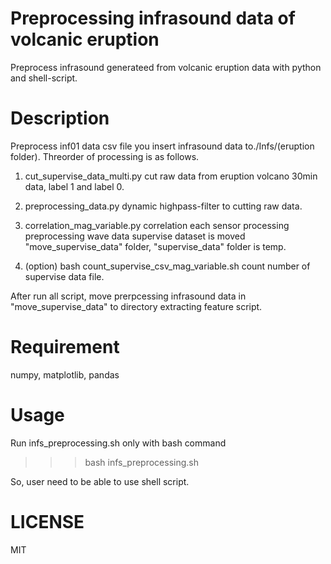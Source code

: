 Preprocessing infrasound data of volcanic eruption
====
Preprocess infrasound generateed from volcanic eruption data with python and shell-script.

Description
====
Preprocess inf01 data csv file you insert infrasound data to./Infs/(eruption folder).
Threorder of processing is as follows.
1. cut_supervise_data_multi.py
cut raw data from eruption volcano 30min data, label 1 and label 0.

2. preprocessing_data.py
dynamic highpass-filter to cutting raw data.

3. correlation_mag_variable.py
correlation each sensor processing preprocessing wave data
supervise dataset is moved "move_supervise_data" folder, "supervise_data" folder is temp.

4. (option) bash count_supervise_csv_mag_variable.sh
count number of supervise data file.

After run all script, move prerpcessing infrasound data in "move_supervise_data" to directory extracting feature script.

Requirement
====
numpy, matplotlib, pandas

Usage
====
Run infs_preprocessing.sh only with bash command

>>>bash infs_preprocessing.sh

So, user need to be able to use shell script.

LICENSE
====
MIT
